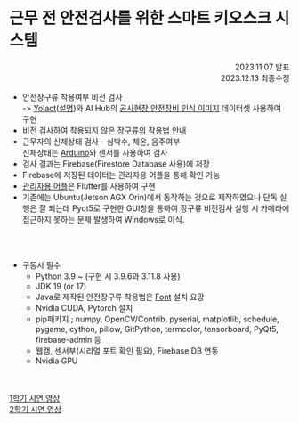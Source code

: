 ﻿# 근무 전 안전검사를 위한 스마트 키오스크 시스템

<div style="text-align: right"> 2023.11.07 발표 <br> 2023.12.13 최종수정 </div>

- 안전장구류 착용여부 비전 검사<br>-> [Yolact](https://github.com/dbolya/yolact)([설명](/Yolact_README.md))와 AI Hub의 [공사현장 안전장비 인식 이미지](https://www.aihub.or.kr/aihubdata/data/view.do?currMenu=115&topMenu=100&aihubDataSe=realm&dataSetSn=163) 데이터셋 사용하여 구현
- 비전 검사하여 착용되지 않은 [장구류의 착용법 안내](https://github.com/PoloCeleste/LifeVision_SafetyGearInfo)
- 근무자의 신체상태 검사 - 심박수, 체온, 음주여부<br>신체상태는 [Arduino](https://github.com/PoloCeleste/LifeVision_Arduio)와 센서를 사용하여 검사
- 검사 결과는 Firebase(Firestore Database 사용)에 저장
- Firebase에 저장된 데이터는 관리자용 어플을 통해 확인 가능
- [관리자용 어플](https://github.com/PoloCeleste/LifeVision_App)은 Flutter를 사용하여 구현
- 기존에는 Ubuntu(Jetson AGX Orin)에서 동작하는 것으로 제작하였으나 단독 실행은 잘 되는데 Pyqt5로 구현한 GUI창을 통하여 장구류 비전검사 실행 시 카메라에 접근하지 못하는 문제 발생하여 Windows로 이식.

<br><br>

- 구동시 필수
  - Python 3.9 ~ (구현 시 3.9.6과 3.11.8 사용)
  - JDK 19 (or 17)
  - Java로 제작된 안전장구류 착용법은 [Font](/JavaFont) 설치 요망
  - Nvidia CUDA, Pytorch 설치
  - pip패키지 ; numpy, OpenCV/Contrib, pyserial, matplotlib, schedule, pygame, cython, pillow, GitPython, termcolor, tensorboard, PyQt5, firebase-admin 등
  - 웹캠, 센서부(시리얼 포트 확인 필요), Firebase DB 연동
  - Nvidia GPU

<br><br>
[1학기 시연 영상](https://www.youtube.com/watch?v=SbFfPqBx5S4) <br>
[2학기 시연 영상](https://www.youtube.com/watch?v=khaTaEOExCo)<br>
